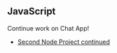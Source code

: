 ## JavaScript

Continue work on Chat App!
* [Second Node Project continued](https://github.com/Pklong/chat-app)